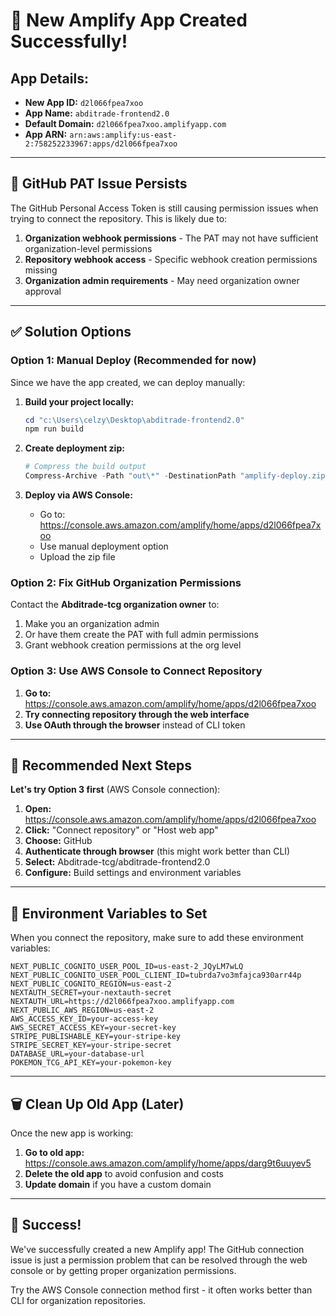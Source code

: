 # 🎉 New Amplify App Created Successfully!

## App Details:
- **New App ID:** `d2l066fpea7xoo`
- **App Name:** `abditrade-frontend2.0`
- **Default Domain:** `d2l066fpea7xoo.amplifyapp.com`
- **App ARN:** `arn:aws:amplify:us-east-2:758252233967:apps/d2l066fpea7xoo`

---

## 🚨 GitHub PAT Issue Persists

The GitHub Personal Access Token is still causing permission issues when trying to connect the repository. This is likely due to:

1. **Organization webhook permissions** - The PAT may not have sufficient organization-level permissions
2. **Repository webhook access** - Specific webhook creation permissions missing
3. **Organization admin requirements** - May need organization owner approval

---

## ✅ **Solution Options**

### Option 1: Manual Deploy (Recommended for now)
Since we have the app created, we can deploy manually:

1. **Build your project locally:**
   ```powershell
   cd "c:\Users\celzy\Desktop\abditrade-frontend2.0"
   npm run build
   ```

2. **Create deployment zip:**
   ```powershell
   # Compress the build output
   Compress-Archive -Path "out\*" -DestinationPath "amplify-deploy.zip" -Force
   ```

3. **Deploy via AWS Console:**
   - Go to: https://console.aws.amazon.com/amplify/home/apps/d2l066fpea7xoo
   - Use manual deployment option
   - Upload the zip file

### Option 2: Fix GitHub Organization Permissions
Contact the **Abditrade-tcg organization owner** to:
1. Make you an organization admin
2. Or have them create the PAT with full admin permissions
3. Grant webhook creation permissions at the org level

### Option 3: Use AWS Console to Connect Repository
1. **Go to:** https://console.aws.amazon.com/amplify/home/apps/d2l066fpea7xoo
2. **Try connecting repository through the web interface**
3. **Use OAuth through the browser** instead of CLI token

---

## 🎯 **Recommended Next Steps**

**Let's try Option 3 first** (AWS Console connection):

1. **Open:** https://console.aws.amazon.com/amplify/home/apps/d2l066fpea7xoo
2. **Click:** "Connect repository" or "Host web app"
3. **Choose:** GitHub
4. **Authenticate through browser** (this might work better than CLI)
5. **Select:** Abditrade-tcg/abditrade-frontend2.0
6. **Configure:** Build settings and environment variables

---

## 🔄 **Environment Variables to Set**

When you connect the repository, make sure to add these environment variables:

```
NEXT_PUBLIC_COGNITO_USER_POOL_ID=us-east-2_JQyLM7wLQ
NEXT_PUBLIC_COGNITO_USER_POOL_CLIENT_ID=tubrda7vo3mfajca930arr44p
NEXT_PUBLIC_COGNITO_REGION=us-east-2
NEXTAUTH_SECRET=your-nextauth-secret
NEXTAUTH_URL=https://d2l066fpea7xoo.amplifyapp.com
NEXT_PUBLIC_AWS_REGION=us-east-2
AWS_ACCESS_KEY_ID=your-access-key
AWS_SECRET_ACCESS_KEY=your-secret-key
STRIPE_PUBLISHABLE_KEY=your-stripe-key
STRIPE_SECRET_KEY=your-stripe-secret
DATABASE_URL=your-database-url
POKEMON_TCG_API_KEY=your-pokemon-key
```

---

## 🗑️ **Clean Up Old App (Later)**

Once the new app is working:
1. **Go to old app:** https://console.aws.amazon.com/amplify/home/apps/darg9t6uuyev5
2. **Delete the old app** to avoid confusion and costs
3. **Update domain** if you have a custom domain

---

## 🎉 **Success!**

We've successfully created a new Amplify app! The GitHub connection issue is just a permission problem that can be resolved through the web console or by getting proper organization permissions.

Try the AWS Console connection method first - it often works better than CLI for organization repositories.